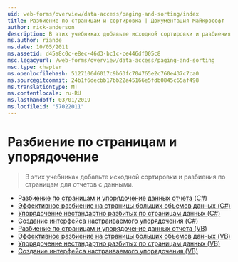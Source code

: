 ```yaml
---
uid: web-forms/overview/data-access/paging-and-sorting/index
title: Разбиение по страницам и сортировка | Документация Майкрософт
author: rick-anderson
description: В этих учебниках добавьте исходной сортировки и разбиения по страницам для отчетов с данными.
ms.author: riande
ms.date: 10/05/2011
ms.assetid: d45a8c0c-e8ec-46d3-bc1c-ce446df005c8
msc.legacyurl: /web-forms/overview/data-access/paging-and-sorting
msc.type: chapter
ms.openlocfilehash: 5127106d6017c9b63fc704765e2c760e437c7ca0
ms.sourcegitcommit: 24b1f6decbb17bb22a45166e5fdb0845c65af498
ms.translationtype: MT
ms.contentlocale: ru-RU
ms.lasthandoff: 03/01/2019
ms.locfileid: "57022011"
---
```

<a name="paging-and-sorting"></a>Разбиение по страницам и упорядочение
====================
> В этих учебниках добавьте исходной сортировки и разбиения по страницам для отчетов с данными.


- [Разбиение по страницам и упорядочение данных отчета (C#)](paging-and-sorting-report-data-cs.md)
- [Эффективное разбиение на страницы больших объемов данных (C#)](efficiently-paging-through-large-amounts-of-data-cs.md)
- [Упорядочение нестандартно разбитых по страницам данных (C#)](sorting-custom-paged-data-cs.md)
- [Создание интерфейса настраиваемого упорядочения (C#)](creating-a-customized-sorting-user-interface-cs.md)
- [Разбиение по страницам и упорядочение данных отчета (VB)](paging-and-sorting-report-data-vb.md)
- [Эффективное разбиение на страницы больших объемов данных (VB)](efficiently-paging-through-large-amounts-of-data-vb.md)
- [Упорядочение нестандартно разбитых по страницам данных (VB)](sorting-custom-paged-data-vb.md)
- [Создание интерфейса настраиваемого упорядочения (VB)](creating-a-customized-sorting-user-interface-vb.md)
